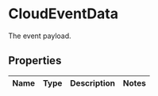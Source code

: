 

# CloudEventData

The event payload.

## Properties

Name | Type | Description | Notes
------------ | ------------- | ------------- | -------------



